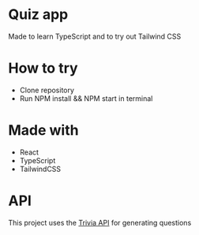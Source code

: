 # Quiz app
Made to learn TypeScript and to try out Tailwind CSS

# How to try
- Clone repository
- Run NPM install && NPM start in terminal

# Made with
- React
- TypeScript
- TailwindCSS

# API
This project uses the [Trivia API](https://opentdb.com/api_config.php) for generating questions
